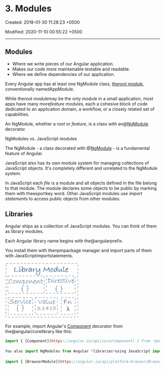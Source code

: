 # 3. Modules

Created: 2018-01-30 11:28:23 +0500

Modified: 2020-11-10 00:55:22 +0500

---

## Modules

- Where we write pieces of our Angular application.
- Makes our code more maintainable testable and readable.
- Where we define dependencies of our application.

Every Angular app has at least one NgModule class, [the*root module*](https://angular.io/guide/bootstrapping), conventionally namedAppModule.

While the*root module*may be the only module in a small application, most apps have many more*feature modules*, each a cohesive block of code dedicated to an application domain, a workflow, or a closely related set of capabilities.

An NgModule, whether a *root* or *feature*, is a class with an@[NgModule](https://angular.io/api/core/NgModule) decorator.

NgModules vs. JavaScript modules

The NgModule - a class decorated with @[NgModule](https://angular.io/api/core/NgModule) - is a fundamental feature of Angular.

JavaScript also has its own module system for managing collections of JavaScript objects. It's completely different and unrelated to the NgModule system.

In JavaScript each *file* is a module and all objects defined in the file belong to that module. The module declares some objects to be public by marking them with theexportkey word. Other JavaScript modules use *import statements* to access public objects from other modules.

## Libraries

Angular ships as a collection of JavaScript modules. You can think of them as library modules.

Each Angular library name begins with the@angularprefix.

You install them with thenpmpackage manager and import parts of them with JavaScriptimportstatements.

![ModALe ](media/AngularJS_3.-Modules-image1.png)

For example, import Angular's [Component](https://angular.io/api/core/Component) decorator from the@angular/corelibrary like this:

```js
import { [Component](https://angular.io/api/core/Component) } from '@angular/core';

You also import NgModules from Angular *libraries*using JavaScript import statements:

import { [BrowserModule](https://angular.io/api/platform-browser/BrowserModule) } from '@angular/platform-browser';
```
